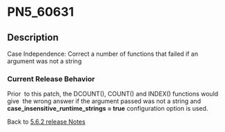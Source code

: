 # PN5_60631

<PageHeader />

## Description

Case Independence: Correct a number of functions that failed if an argument was not a string

### Current Release Behavior

Prior  to this patch, the DCOUNT(), COUNT() and INDEX() functions would give  the wrong answer if the argument passed was not a string and **case\_insensitive\_runtime\_strings = true** configuration option is used.

Back to [5.6.2 release Notes](./../README.md)

  
<PageFooter />
